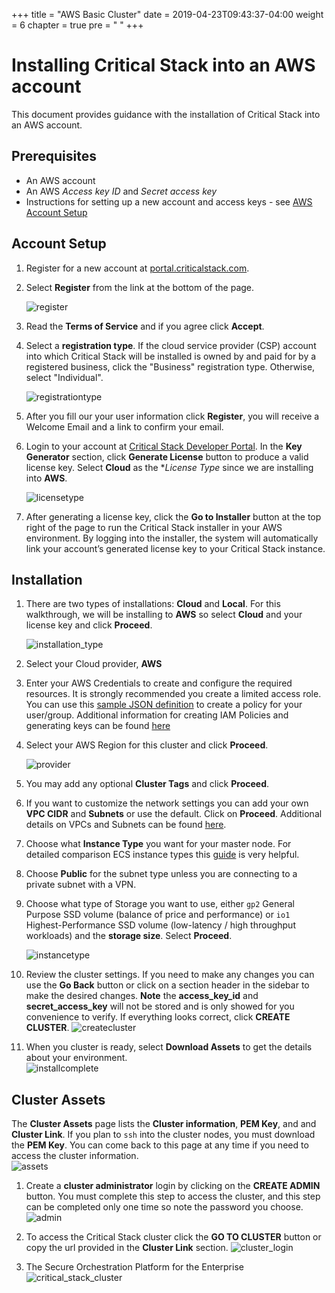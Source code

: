 +++
title = "AWS Basic Cluster"
date = 2019-04-23T09:43:37-04:00
weight = 6
chapter = true
pre = "<i class='fas fa-server'></i> "
+++

# Installing Critical Stack into an AWS account
This document provides guidance with the installation of Critical Stack into an AWS account.  

## Prerequisites
- An AWS account
- An AWS _Access key ID_ and _Secret access key_
- Instructions for setting up a new account and access keys - see [AWS Account Setup](../awsaccount)


## Account Setup

1.  Register for a new account at [portal.criticalstack.com](https://portal.criticalstack.com). 

1. Select **Register** from the link at the bottom of the page.

	![register](../../images/install/aws_basic_cluster/register.png)

1. Read the **Terms of Service** and if you agree click **Accept**. 

1. Select a **registration type**.  If the cloud service provider (CSP) account into which Critical Stack will be installed is owned by and paid for by a registered business, click the "Business" registration type. Otherwise, select "Individual".  

	![registrationtype](../../images/install/aws_basic_cluster/registration_type.png)
	
1.  After you fill our your user information click **Register**, you will receive a Welcome Email and a link to confirm your email.

1.  Login to your account at [Critical Stack Developer Portal](https://portal.criticalstack.com).  In the **Key Generator** section, click **Generate License** button to produce a valid license key.  Select **Cloud** as the **License Type* since we are installing into **AWS**.  

	![licensetype](../../images/install/aws_basic_cluster/license_type.png)

1. After generating a license key, click the **Go to Installer** button at the top right of the page to run the Critical Stack installer in your AWS environment.  By logging into the installer, the system will automatically link your account’s generated license key to your Critical Stack instance.  

## Installation

1.  There are two types of installations: **Cloud** and **Local**.  For this walkthrough, we will be installing to **AWS** so select **Cloud** and your license key and click **Proceed**.

	![installation_type](../../images/install/aws_basic_cluster/installation_type.png)
	
1. Select your Cloud provider, **AWS**
1. Enter your AWS Credentials to create and configure the required resources.  It is strongly recommended you create a limited access role.  You can use this [sample JSON definition](../../res/cs_minimum_policy_install.json) to create a policy for your user/group.  Additional information for creating IAM Policies and generating keys can be found [here](../awsaccount)	
1. Select your AWS Region for this cluster and click **Proceed**.

	![provider](../../images/install/aws_basic_cluster/provider.png)
1. You may add any optional **Cluster Tags** and click **Proceed**.

1. If you want to customize the network settings you can add your own **VPC CIDR** and **Subnets** or use the default.  Click on **Proceed**.   Additional details on VPCs and Subnets can be found [here](https://docs.aws.amazon.com/vpc/latest/userguide/VPC_Subnets.html#vpc-sizing-ipv4).

1. Choose what **Instance Type** you want for your master node. For detailed comparison ECS instance types this [guide](https://aws.amazon.com/ec2/instance-types) is very helpful.  

1. Choose **Public** for the subnet type unless you are connecting to a private subnet with a VPN.

1. Choose what type of Storage you want to use, either `gp2` General Purpose SSD volume (balance of price and performance) or `io1` Highest-Performance SSD volume (low-latency / high throughput workloads) and the **storage size**.  Select **Proceed**.

	![instancetype](../../images/install/aws_basic_cluster/instance_type.png)
	
1.  Review the cluster settings.  If you need to make any changes you can use the **Go Back** button or click on a section header in the sidebar to make the desired changes.  **Note** the **access_key_id** and **secret_access_key** will not be stored and is only showed for you convenience to verify.  If everything looks correct, click **CREATE CLUSTER**.
	![createcluster](../../images/install/aws_basic_cluster/create_cluster.png)
1. When you cluster is ready, select **Download Assets** to get the details about your environment.  
	![installcomplete](../../images/install/aws_basic_cluster/install_complete.png)
	

## Cluster Assets

The **Cluster Assets** page lists the **Cluster information**, **PEM Key**, and and **Cluster Link**.  If you plan to `ssh` into the cluster nodes, you must download the **PEM Key**.  You can come back to this page at any time if you need to access the cluster information.  
	![assets](../../images/install/aws_basic_cluster/assets.png)

1.  Create a **cluster administrator** login by clicking on the **CREATE ADMIN** button.  You must complete this step to access the cluster, and this step can be completed only one time so note the password you choose.
	![admin](../../images/install/aws_basic_cluster/admin.png)

1.  To access the Critical Stack cluster click the **GO TO CLUSTER** button or copy the url provided in the **Cluster Link** section.
	![cluster_login](../../images/install/aws_basic_cluster/cluster_login.png)

1.  The Secure Orchestration Platform for the Enterprise
	![critical_stack_cluster](../../images/install/aws_basic_cluster/critical_stack_cluster.png)

